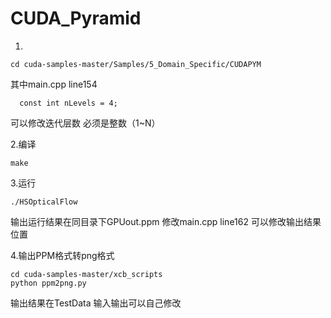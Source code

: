 # CUDA_Pyramid

1.
```
cd cuda-samples-master/Samples/5_Domain_Specific/CUDAPYM
```
其中main.cpp line154 
```
  const int nLevels = 4;
```
可以修改迭代层数 必须是整数（1~N）

2.编译
```
make
```
3.运行
```
./HSOpticalFlow
```
输出运行结果在同目录下GPUout.ppm
修改main.cpp line162 可以修改输出结果位置

4.输出PPM格式转png格式

```
cd cuda-samples-master/xcb_scripts
python ppm2png.py
```
输出结果在TestData
输入输出可以自己修改



